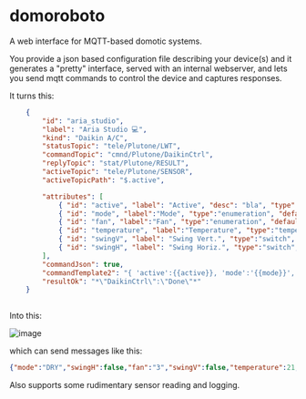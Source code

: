 # domoroboto
A web interface for MQTT-based domotic systems.

You provide a json based configuration file describing your device(s) and it generates a "pretty" interface, served with an internal webserver, and lets you send mqtt commands to control the device and captures responses.

It turns this:

```json
	{
		"id": "aria_studio",
		"label": "Aria Studio 💻",
		"kind": "Daikin A/C",
		"statusTopic": "tele/Plutone/LWT",
		"commandTopic": "cmnd/Plutone/DaikinCtrl",
		"replyTopic": "stat/Plutone/RESULT",
		"activeTopic": "tele/Plutone/SENSOR",
		"activeTopicPath": "$.active",

		"attributes": [
			{ "id": "active", "label": "Active", "desc": "bla", "type":"switch", "defaultValue":false },
			{ "id": "mode", "label":"Mode", "type":"enumeration", "defaultValue":"COOL", "possibleValues": ["FAN", "COOL", "HEAT", "DRY", "AUTO"] },
			{ "id": "fan", "label":"Fan", "type":"enumeration", "defaultValue":"1", "possibleValues": ["1", "2", "3", "4", "5", "NIGHT", "AUTO"] },
			{ "id": "temperature", "label":"Temperature", "type":"temperature", "defaultValue":21, "minValue": 18, "maxValue":30  },
			{ "id": "swingV", "label": "Swing Vert.", "type":"switch", "defaultValue": false },
			{ "id": "swingH", "label": "Swing Horiz.", "type":"switch", "defaultValue": false }
		],
		"commandJson": true,
		"commandTemplate2": "{ 'active':{{active}}, 'mode':'{{mode}}', 'fan':'{{fan}}', 'temperature':{{temperature}}, 'swingH':false, 'swingV':false }",
		"resultOk": "*\"DaikinCtrl\":\"Done\"*"
	}
	
```
Into this:

![image](https://user-images.githubusercontent.com/2278103/195146528-cbbdd9e2-0c67-41e9-91e0-6414a3fd4133.png)

which can send messages like this:

```json
{"mode":"DRY","swingH":false,"fan":"3","swingV":false,"temperature":21,"active":false}
```

Also supports some rudimentary sensor reading and logging.
